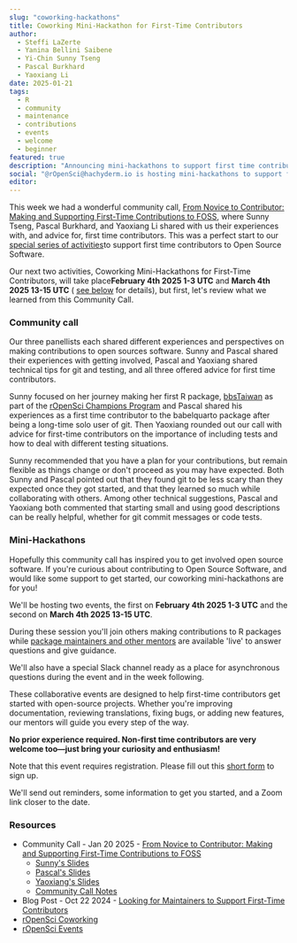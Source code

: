 ```yaml
---
slug: "coworking-hackathons"
title: Coworking Mini-Hackathon for First-Time Contributors
author:
  - Steffi LaZerte
  - Yanina Bellini Saibene
  - Yi-Chin Sunny Tseng
  - Pascal Burkhard
  - Yaoxiang Li
date: 2025-01-21
tags:
  - R
  - community
  - maintenance
  - contributions
  - events
  - welcome
  - beginner
featured: true
description: "Announcing mini-hackathons to support first time contributors"
social: "@rOpenSci@hachyderm.io is hosting mini-hackathons to support first time contributors!"
editor:
---
```


This week we had a wonderful community call, [From Novice to Contributor: Making and Supporting First-Time Contributions to FOSS](/commcalls/first-time-contributor/), where Sunny Tseng, Pascal Burkhard, and Yaoxiang Li shared with us their experiences with, and advice for, first time contributors.
This was a perfect start to our [special series of activities](/blog/2024/10/22/first-time-contributions/)to support first time contributors to Open Source Software.

Our next two activities, Coworking Mini-Hackathons for First-Time Contributors, will take place**February 4th 2025 1-3 UTC** and **March 4th 2025 13-15 UTC** ( [see below](#mini-hackthons) for details), but first, let's review what we learned from this Community Call.

### Community call

Our three panellists each shared different experiences and perspectives on making contributions to open sources software.
Sunny and Pascal shared their experiences with getting involved, Pascal and Yaoxiang shared technical tips for git and testing, and all three offered advice for first time contributors.

Sunny focused on her journey making her first R package, [bbsTaiwan](https://sunnytseng.github.io/bbsTaiwan/) as part of the [rOpenSci Champions Program](/champions/) and Pascal shared his experiences as a first time contributor to the babelquarto package after being a long-time solo user of git.
Then Yaoxiang rounded out our call with advice for first-time contributors on the importance of including tests and how to deal with different testing situations.

Sunny recommended that you have a plan for your contributions, but remain flexible as things change or don't proceed as you may have expected.
Both Sunny and Pascal pointed out that they found git to be less scary than they expected once they got started, and that they learned so much while collaborating with others.
Among other technical suggestions, Pascal and Yaoxiang both commented that starting small and using good descriptions can be really helpful, whether for git commit messages or code tests.

### Mini-Hackathons

Hopefully this community call has inspired you to get involved open source software.
If you're curious about contributing to Open Source Software, and would like some support to get started, our coworking mini-hackathons are for you!

We'll be hosting two events, the first on **February 4th 2025 1-3 UTC** and the second on **March 4th 2025 13-15 UTC**.

During these session you'll join others making contributions to R packages while [package maintainers and other mentors](/blog/2024/10/22/first-time-contributions/) are available 'live' to answer questions and give guidance.

We'll also have a special Slack channel ready as a place for asynchronous questions during the event and in the week following.

These collaborative events are designed to help first-time contributors get started with open-source projects.
Whether you're improving documentation, reviewing translations, fixing bugs, or adding new features, our mentors will guide you every step of the way.

**No prior experience required. Non-first time contributors are very welcome too—just bring your curiosity and enthusiasm!**

Note that this event requires registration.
Please fill out this [short form](https://airtable.com/appRpJelSoXWcYCG1/pagXLEueuI2o3GuBQ/form) to sign up.

We'll send out reminders, some information to get you started, and a Zoom link closer to the date.

### Resources

- Community Call - Jan 20 2025 - [From Novice to Contributor: Making and Supporting First-Time Contributions to FOSS](/commcalls/first-time-contributor/)
  - [Sunny's Slides]()
  - [Pascal's Slides](https://key.edunum.tech/ropensci/)
  - [Yaoxiang's Slides]()
  - [Community Call Notes](https://docs.google.com/document/d/1au27HeGYgEbfEMM_m376rwSuA0hIpPzfuRCav_g9M7I/edit?tab=t.0)
- Blog Post - Oct 22 2024 - [Looking for Maintainers to Support First-Time Contributors](/blog/2024/10/22/first-time-contributions/)
- [rOpenSci Coworking](/coworking/)
- [rOpenSci Events](/events/)


